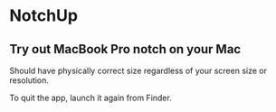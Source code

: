#  NotchUp
## Try out MacBook Pro notch on your Mac

Should have physically correct size regardless of your screen size or resolution.

To quit the app, launch it again from Finder.
